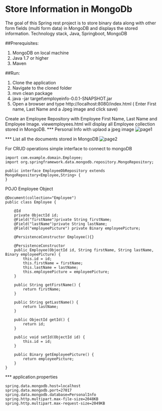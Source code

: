 # Store Information in MongoDb

The goal of this Spring rest project is to store binary data along with other form fields (multi form data) in MongoDB and displays the stored information.
Technology stack, Java, Springboot, MongoDB


##Prerequisites:
1. MongoDB on local machine
2. Java 1.7 or higher
3. Maven


##Run:
1. Clone the application
2. Navigate to the cloned folder
3. mvn clean package
4. java -jar target\employeinfo-0.0.1-SNAPSHOT.jar
5. Open a browser and type http://localhost:8080/index.html
( Enter First name, Last Name and a Jpeg image and click save)

Create an Employee Repository with Employee First Name, Last Name and Employee Image. viewemployees.html  will display all Employee collection stored in MongoDB.
*** Personal Info with uplaod a jpeg image
![page1](https://cloud.githubusercontent.com/assets/14111135/22045395/a1d20cee-dcdf-11e6-9ae4-5118ba00c22e.PNG)

*** List all the documents stored in MongoDB
![page2](https://cloud.githubusercontent.com/assets/14111135/22045438/d82033fc-dcdf-11e6-9eac-7f0db3039301.PNG)

For CRUD operations simple interface to connect to mongoDB
```
import com.example.domain.Employee;
import org.springframework.data.mongodb.repository.MongoRepository;

public interface EmployeeDbRepository extends MongoRepository<Employee,String> {
}

```

POJO Employee Object
```
@Document(collection="Employee")
public class Employee {

    @Id
    private ObjectId id;
    @Field("firstName")private String firstName;
    @Field("lastName")private String lastName;
    @Field("employeePicture") private Binary employeePicture;

    @PersistenceConstructor Employee(){}

    @PersistenceConstructor
    public Employee(ObjectId id, String firstName, String lastName, Binary employeePicture) {
        this.id = id;
        this.firstName = firstName;
        this.lastName = lastName;
        this.employeePicture = employeePicture;
    }

    public String getFirstName() {
        return firstName;
    }

    public String getLastName() {
        return lastName;
    }

    public ObjectId getId() {
        return id;
    }

    public void setId(ObjectId id) {
        this.id = id;
    }

    public Binary getEmployeePicture() {
        return employeePicture;
    }
}
```

*** application.properties
```
spring.data.mongodb.host=localhost
spring.data.mongodb.port=27017
spring.data.mongodb.database=PersonalInfo
spring.http.multipart.max-file-size=2048KB
spring.http.multipart.max-request-size=2049KB
```





